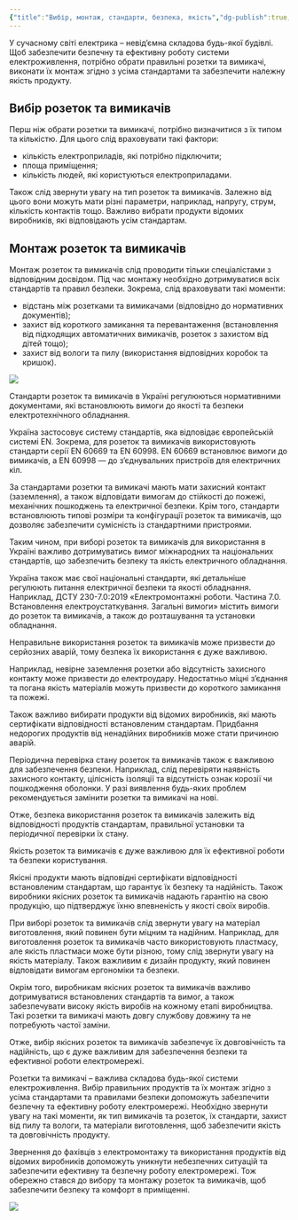 ```yaml
---
{"title":"Вибір, монтаж, стандарти, безпека, якість","dg-publish":true,"dg-metatags":null,"dg-home":null,"permalink":"/vstanovlennya-rozetki/rekomendacziyi/","dgPassFrontmatter":true,"noteIcon":""}
---
```



У сучасному світі електрика – невід’ємна складова будь-якої будівлі. Щоб забезпечити безпечну та ефективну роботу системи електроживлення, потрібно обрати правильні розетки та вимикачі, виконати їх монтаж згідно з усіма стандартами та забезпечити належну якість продукту.

## Вибір розеток та вимикачів

Перш ніж обрати розетки та вимикачі, потрібно визначитися з їх типом та кількістю. Для цього слід враховувати такі фактори:

*   кількість електроприладів, які потрібно підключити;
*   площа приміщення;
*   кількість людей, які користуються електроприладами.

Також слід звернути увагу на тип розеток та вимикачів. Залежно від цього вони можуть мати різні параметри, наприклад, напругу, струм, кількість контактів тощо. Важливо вибрати продукти відомих виробників, які відповідають усім стандартам.

## Монтаж розеток та вимикачів

Монтаж розеток та вимикачів слід проводити тільки спеціалістами з відповідним досвідом. Під час монтажу необхідно дотримуватися всіх стандартів та правил безпеки. Зокрема, слід враховувати такі моменти:

*   відстань між розетками та вимикачами (відповідно до нормативних документів);
*   захист від короткого замикання та перевантаження (встановлення від підходящих автоматичних вимикачів, розеток з захистом від дітей тощо);
*   захист від вологи та пилу (використання відповідних коробок та кришок).

![](https://electrica.kiev.ua/wp-content/uploads/2020/11/img_20200523_200616-1-300x300.jpg)

Стандарти розеток та вимикачів в Україні регулюються нормативними документами, які встановлюють вимоги до якості та безпеки електротехнічного обладнання.

Україна застосовує систему стандартів, яка відповідає європейській системі EN. Зокрема, для розеток та вимикачів використовують стандарти серії EN 60669 та EN 60998. EN 60669 встановлює вимоги до вимикачів, а EN 60998 — до з’єднувальних пристроїв для електричних кіл.

За стандартами розетки та вимикачі мають мати захисний контакт (заземлення), а також відповідати вимогам до стійкості до пожежі, механічних пошкоджень та електричної безпеки. Крім того, стандарти встановлюють типові розміри та конфігурації розеток та вимикачів, що дозволяє забезпечити сумісність із стандартними пристроями.

Таким чином, при виборі розеток та вимикачів для використання в Україні важливо дотримуватись вимог міжнародних та національних стандартів, що забезпечить безпеку та якість електричного обладнання.

Україна також має свої національні стандарти, які детальніше регулюють питання електричної безпеки та якості обладнання. Наприклад, ДСТУ 230-7.0:2019 «Електромонтажні роботи. Частина 7.0. Встановлення електроустаткування. Загальні вимоги» містить вимоги до розеток та вимикачів, а також до розташування та установки обладнання.

Неправильне використання розеток та вимикачів може призвести до серйозних аварій, тому безпека їх використання є дуже важливою.

Наприклад, невірне заземлення розетки або відсутність захисного контакту може призвести до електроудару. Недостатньо міцні з’єднання та погана якість матеріалів можуть призвести до короткого замикання та пожежі.

Також важливо вибирати продукти від відомих виробників, які мають сертифікати відповідності встановленим стандартам. Придбання недорогих продуктів від ненадійних виробників може стати причиною аварій.

Періодична перевірка стану розеток та вимикачів також є важливою для забезпечення безпеки. Наприклад, слід перевіряти наявність захисного контакту, цілісність ізоляції та відсутність ознак корозії чи пошкодження оболонки. У разі виявлення будь-яких проблем рекомендується замінити розетки та вимикачі на нові.

Отже, безпека використання розеток та вимикачів залежить від відповідності продуктів стандартам, правильної установки та періодичної перевірки їх стану.

Якість розеток та вимикачів є дуже важливою для їх ефективної роботи та безпеки користування.

Якісні продукти мають відповідні сертифікати відповідності встановленим стандартам, що гарантує їх безпеку та надійність. Також виробники якісних розеток та вимикачів надають гарантію на свою продукцію, що підтверджує їхню впевненість у якості своїх виробів.

При виборі розеток та вимикачів слід звернути увагу на матеріал виготовлення, який повинен бути міцним та надійним. Наприклад, для виготовлення розеток та вимикачів часто використовують пластмасу, але якість пластмаси може бути різною, тому слід звернути увагу на якість матеріалу. Також важливим є дизайн продукту, який повинен відповідати вимогам ергономіки та безпеки.

Окрім того, виробникам якісних розеток та вимикачів важливо дотримуватися встановлених стандартів та вимог, а також забезпечувати високу якість виробів на кожному етапі виробництва. Такі розетки та вимикачі мають довгу службову довжину та не потребують частої заміни.

Отже, вибір якісних розеток та вимикачів забезпечує їх довговічність та надійність, що є дуже важливим для забезпечення безпеки та ефективної роботи електромережі.

Розетки та вимикачі – важлива складова будь-якої системи електроживлення. Вибір правильних продуктів та їх монтаж згідно з усіма стандартами та правилами безпеки допоможуть забезпечити безпечну та ефективну роботу електромережі. Необхідно звернути увагу на такі моменти, як тип вимикачів та розеток, їх стандарти, захист від пилу та вологи, та матеріали виготовлення, щоб забезпечити якість та довговічність продукту.

Звернення до фахівців з електромонтажу та використання продуктів від відомих виробників допоможуть уникнути небезпечних ситуацій та забезпечити ефективну та безпечну роботу електромережі. Тож обережно стався до вибору та монтажу розеток та вимикачів, щоб забезпечити безпеку та комфорт в приміщенні.

![](https://electrica.kiev.ua/wp-content/uploads/2020/11/0-02-0a-0de3daaa41a80b5de32267f49012020672d6f7b660e825b178f9b2cc96265de7_1c6d9c1afd4d2c-300x300.jpg)
